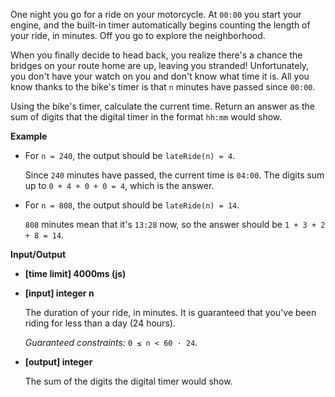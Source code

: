 ﻿One night you go for a ride on your motorcycle. At `00:00` you start your engine, and the built-in timer automatically begins counting the length of your ride, in minutes. Off you go to explore the neighborhood.

When you finally decide to head back, you realize there's a chance the bridges on your route home are up, leaving you stranded! Unfortunately, you don't have your watch on you and don't know what time it is. All you know thanks to the bike's timer is that `n` minutes have passed since `00:00`.

Using the bike's timer, calculate the current time. Return an answer as the sum of digits that the digital timer in the format `hh:mm` would show.

**Example**

*   For `n = 240`, the output should be
    `lateRide(n) = 4`.

    Since `240` minutes have passed, the current time is `04:00`. The digits sum up to `0 + 4 + 0 + 0 = 4`, which is the answer.

*   For `n = 808`, the output should be
    `lateRide(n) = 14`.

    `808` minutes mean that it's `13:28` now, so the answer should be `1 + 3 + 2 + 8 = 14`.

**Input/Output**

*   **[time limit] 4000ms (js)**

*   **[input] integer n**

    The duration of your ride, in minutes. It is guaranteed that you've been riding for less than a day (24 hours).

    _Guaranteed constraints:_
    `0 ≤ n < 60 · 24`.

*   **[output] integer**

    The sum of the digits the digital timer would show.
